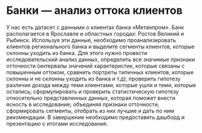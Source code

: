 # Банки — анализ оттока клиентов
У нас есть датасет с данными о клиентах банка «Метанпром». Банк располагается в Ярославле и областных городах: Ростов Великий и Рыбинск. Используя эти данные, необходимо проанализировать клиентов регионального банка и выделите сегменты клиентов, которые склонны уходить из банка. Для этого нужно провести исследовательский анализ данных, определить все значимые признаки отточности (интервалы значений характеристик, которые связаны с повышенным оттоком, сравнить портреты типичных клиентов, которые склонны и не склонны уходить из банка и т.д); проверить гипотезу различия дохода между теми клиентами, которые ушли и теми, которые остались; сформулировать и проверить статистическую гипотезу относительно представленных данных, которая поможет внести ясность в исследование; объединяя признаки отточности, сформировать сегменты, отобрать из них лучшие и дать по ним рекомендации. В завершение необходимо предоставить дашборд и презентацию с итогами исследования.
